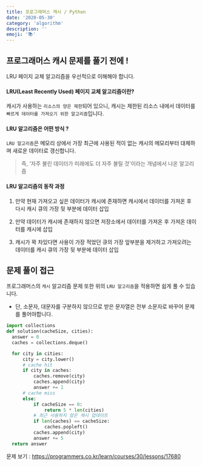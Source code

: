 ```yaml
---
title: 프로그래머스 캐시 / Python
date: '2020-05-30'
category: 'algorithm'
description: ''
emoji: '📚'
---
```


## 프로그래머스 캐시 문제를 풀기 전에 !

LRU 페이지 교체 알고리즘을 우선적으로 이해해야 합니다.

#### LRU(Least Recently Used) 페이지 교체 알고리즘이란?

캐시가 사용하는 `리소스의 양은 제한`되어 있으니, 캐시는 제한된 리소스 내에서 데이터를 `빠르게 데이터를 가져오기 위한 알고리즘`입니다.

#### LRU 알고리즘은 어떤 방식 ?

`LRU 알고리즘`은 메모리 상에서 가장 최근에 사용된 적이 없는 캐시의 메모리부터 대체하며 새로운 데이터로 갱신합니다.

> 즉, '자주 불린 데이터가 미래에도 더 자주 불릴 것'이라는 개념에서 나온 알고리즘

#### LRU 알고리즘의 동작 과정

1. 만약 현재 가져오고 싶은 데이터가 캐시에 존재하면 캐시에서 데이터를 가져온 후 다시 캐시 큐의 가장 뒷 부분에 데이터 삽입

2. 만약 데이터가 캐시에 존재하지 않으면 저장소에서 데이터를 가져온 후 가져온 데이터를 캐시에 삽입

3. 캐시가 꽉 차있다면 사용이 가장 적었던 큐의 가장 앞부분을 제거하고 가져오려는 데이터를 캐시 큐의 가장 뒷 부분에 데이터 삽입

## 문제 풀이 접근

프로그래머스의 `캐시` 알고리즘 문제 또한 위의 `LRU 알고리즘`을 적용하면 쉽게 풀 수 있습니다.

- 단, 소문자, 대문자를 구분하지 않으므로 받은 문자열은 전부 소문자로 바꾸어 문제를 풀어야합니다.

```python
import collections
def solution(cacheSize, cities):
  answer = 0
  caches = collections.deque()

  for city in cities:
      city = city.lower()
      # cache hit
      if city in caches:
          caches.remove(city)
          caches.append(city)
          answer += 1
      # cache miss
      else:
          if cacheSize == 0:
              return 5 * len(cities)
          # 최근 사용하지 않은 캐시 업데이트
          if len(caches) == cacheSize:
              caches.popleft()
          caches.append(city)
          answer += 5
  return answer
```

문제 보기 : https://programmers.co.kr/learn/courses/30/lessons/17680
